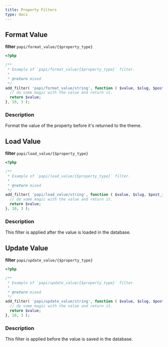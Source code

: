 ```yaml
---
title: Property Filters
type: docs
---
```


## Format Value

**filter** `papi/format_value/{$property_type}`

```php
<?php

/**
 * Example of `papi/format_value/{$property_type}` filter.
 *
 * @return mixed
 */
add_filter( 'papi/format_value/string', function ( $value, $slug, $post_id ) {
  // do some magic with the value and return it.
  return $value;
}, 10, 3 );
```

### Description

Format the value of the property before it's returned to the theme.

## Load Value

**filter** `papi/load_value/{$property_type}`

```php
<?php

/**
 * Example of `papi/load_value/{$property_type}` filter.
 *
 * @return mixed
 */
add_filter( 'papi/load_value/string', function ( $value, $slug, $post_id ) {
  // do some magic with the value and return it.
  return $value;
}, 10, 3 );
```

### Description

This filter is applied after the value is loaded in the database.

## Update Value

**filter** `papi/update_value/{$property_type}`

```php
<?php

/**
 * Example of `papi/update_value/{$property_type}` filter.
 *
 * @return mixed
 */
add_filter( 'papi/update_value/string', function ( $value, $slug, $post_id ) {
  // do some magic with the value and return it.
  return $value;
}, 10, 3 );
```

### Description

This filter is applied before the value is saved in the database.
